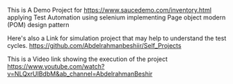 This is A Demo Project for https://www.saucedemo.com/inventory.html applying Test Automation using selenium implementing Page object modern (POM) design pattern

Here's also a Link for simulation project that may help to understand the test cycles.
https://github.com/Abdelrahmanbeshiir/Self_Projects

This is a Video link showing the execution of the project 
https://www.youtube.com/watch?v=NLQxrUIBdbM&ab_channel=AbdelrahmanBeshir
